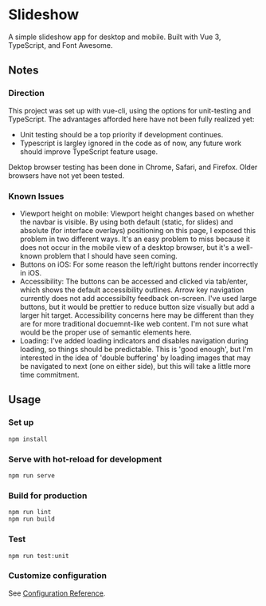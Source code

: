 # Slideshow

A simple slideshow app for desktop and mobile. Built with Vue 3, TypeScript, and Font Awesome.

## Notes

### Direction

This project was set up with vue-cli, using the options for unit-testing and TypeScript. The advantages afforded here have not been fully realized yet:
- Unit testing should be a top priority if development continues.
- Typescript is largley ignored in the code as of now, any future work should improve TypeScript feature usage.

Dektop browser testing has been done in Chrome, Safari, and Firefox. Older browsers have not yet been tested.

### Known Issues

- Viewport height on mobile: Viewport height changes based on whether the navbar is visible. By using both default (static, for slides) and absolute (for interface overlays) positioning on this page, I exposed this problem in two different ways. It's an easy problem to miss because it does not occur in the mobile view of a desktop browser, but it's a well-known problem that I should have seen coming.
- Buttons on iOS: For some reason the left/right buttons render incorrectly in iOS.
- Accessibility: The buttons can be accessed and clicked via tab/enter, which shows the default accessibility outlines. Arrow key navigation currently does not add accessibilty feedback on-screen. I've used large buttons, but it would be prettier to reduce button size visually but add a larger hit target. Accessibility concerns here may be different than they are for more traditional docuemnt-like web content. I'm not sure what would be the proper use of semantic elements here.
- Loading: I've added loading indicators and disables navigation during loading, so things should be predictable. This is 'good enough', but I'm interested in the idea of 'double buffering' by loading images that may be navigated to next (one on either side), but this will take a little more time commitment.

## Usage

### Set up
```
npm install
```

### Serve with hot-reload for development
```
npm run serve
```

### Build for production
```
npm run lint
npm run build
```

### Test
```
npm run test:unit
```

### Customize configuration
See [Configuration Reference](https://cli.vuejs.org/config/).
